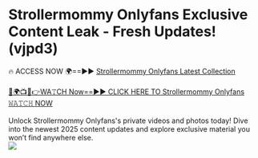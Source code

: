 # Strollermommy Onlyfans Exclusive Content Leak - Fresh Updates! (vjpd3)

🔥 ACCESS NOW 🌍==►► <a href="https://tinyurl.com/kvy9nzfs" rel="nofollow">Strollermommy Onlyfans Latest Collection</a>
<br><br>
[🔴🌍📺📱👉WA𝚃CH Now==►► CLICK HERE TO Strollermommy Onlyfans 𝚆𝙰𝚃𝙲𝙷 NOW](https://tinyurl.com/kvy9nzfs)
<br><br>
Unlock Strollermommy Onlyfans's private videos and photos today! Dive into the newest 2025 content updates and explore exclusive material you won’t find anywhere else.
<br>
<a href="https://tinyurl.com/kvy9nzfs" rel="nofollow" data-target="animated-image.originalLink"><img src="https://camo.githubusercontent.com/8a4f000d20f83aca3bf7ec5f350d767afa0574a8a352519fd8cfa583a6f93a33/68747470733a2f2f692e696d6775722e636f6d2f644a486b345a712e676966" data-canonical-src="https://i.imgur.com/dJHk4Zq.gif" style="max-width: 100%; display: inline-block;" data-target="animated-image.originalImage"></a>
<br>
